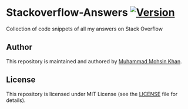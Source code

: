 # Stackoverflow-Answers [![Version](https://img.shields.io/badge/license-MIT-success)](https://opensource.org/licenses/MIT)

Collection of code snippets of all my answers on Stack Overflow

## Author

This repository is maintained and authored by [Muhammad Mohsin Khan](https://github.com/m0m0khan).

## License

This repository is licensed under MIT License (see the [LICENSE](LICENSE) file for details).
